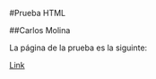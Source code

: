 #Prueba HTML

##Carlos Molina

La página de la prueba es la siguinte:

[Link](https://meridion87.github.io/exp-pres-8-prueba/)